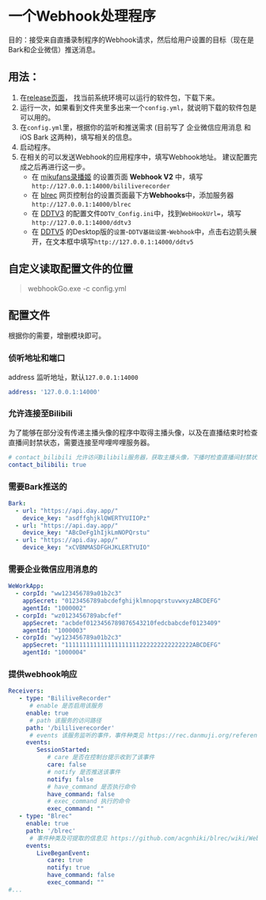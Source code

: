 # 一个Webhook处理程序

目的：接受来自直播录制程序的Webhook请求，然后给用户设置的目标（现在是Bark和企业微信）推送消息。

## 用法：
1. 在[release页面](https://github.com/Janet-Baker/webhookGo/releases)，
找当前系统环境可以运行的软件包，下载下来。
2. 运行一次，如果看到文件夹里多出来一个`config.yml`，就说明下载的软件包是可以用的。
3. 在`config.yml`里，根据你的监听和推送需求
(目前写了 企业微信应用消息 和 iOS Bark 这两种)，填写相关的信息。
4. 启动程序。
5. 在相关的可以发送Webhook的应用程序中，填写Webhook地址。
建议配置完成之后再进行这一步。
   - 在 [mikufans录播姬](https://rec.danmuji.org/)
   的设置页面 **Webhook V2** 中，填写`http://127.0.0.1:14000/bililiverecorder`
   - 在 [blrec](https://github.com/acgnhiki/blrec/) 网页控制台的设置页面最下方**Webhooks**中，添加服务器
   `http://127.0.0.1:14000/blrec`
   - 在 [DDTV3](https://ddtv.pro/) 的配置文件`DDTV_Config.ini`中，找到`WebHookUrl=`，填写`http://127.0.0.1:14000/ddtv3`
   - 在 [DDTV5](https://ddtv.pro/) 的Desktop版的`设置`-`DDTV基础设置`-`Webhook`中，点击右边箭头展开，在文本框中填写`http://127.0.0.1:14000/ddtv5`

## 自定义读取配置文件的位置
> webhookGo.exe -c config.yml

## 配置文件

根据你的需要，增删模块即可。

### 侦听地址和端口

address 监听地址，默认`127.0.0.1:14000`

```yaml
address: '127.0.0.1:14000'
```

### 允许连接至Bilibili

为了能够在部分没有传递主播头像的程序中取得主播头像，以及在直播结束时检查直播间封禁状态，需要连接至哔哩哔哩服务器。

```yaml
# contact_bilibili 允许访问Bilibili服务器，获取主播头像，下播时检查直播间封禁状态。
contact_bilibili: true
```

### 需要Bark推送的

```yaml
Bark:
  - url: "https://api.day.app/"
    device_key: "asdffghjklQWERTYUIIOPz"
  - url: "https://api.day.app/"
    device_key: "ABcDeFg1hIjkLmNOPQrstu"
  - url: "https://api.day.app/"
    device_key: "xCVBNMASDFGHJKLERTYUIO"
```

### 需要企业微信应用消息的

```yaml
WeWorkApp:
  - corpId: "ww123456789a01b2c3"
    appSecret: "0123456789abcdefghijklmnopqrstuvwxyzABCDEFG"
    agentId: "1000002"
  - corpId: "wz0123456789abcfef"
    appSecret: "acbdef0123456789876543210fedcbabcdef0123409"
    agentId: "1000003"
  - corpId: "wy123456789a01b2c3"
    appSecret: "111111111111111111111222222222222222ABCDEFG"
    agentId: "1000004"
```

### 提供webhook响应
```yaml
Receivers:
   - type: "BililiveRecorder"
      # enable 是否启用该服务
     enable: true
      # path 该服务的访问路径
     path: '/bililiverecorder'
      # events 该服务监听的事件，事件种类见 https://rec.danmuji.org/reference/webhook/#webhook-v2
     events:
        SessionStarted:
           # care 是否在控制台提示收到了该事件
           care: false
           # notify 是否推送该事件
           notify: false
           # have_command 是否执行命令
           have_command: false
           # exec_command 执行的命令
           exec_command: ""
   - type: "Blrec"
     enable: true
     path: '/blrec'
      # 事件种类及可提取的信息见 https://github.com/acgnhiki/blrec/wiki/Webhook
     events:
        LiveBeganEvent:
           care: true
           notify: true
           have_command: false
           exec_command: ""
#...
```